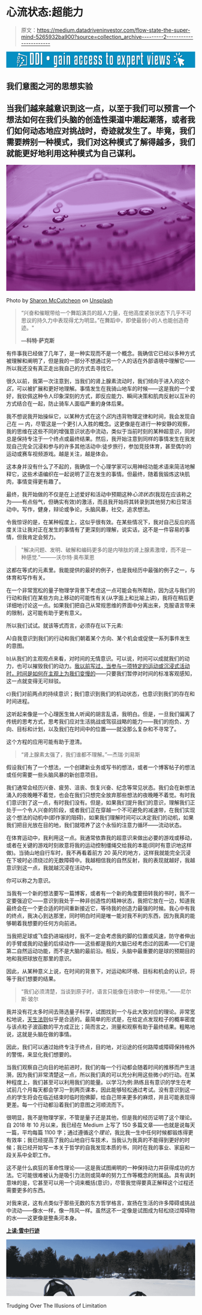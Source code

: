 # 心流状态:超能力

> 原文：<https://medium.datadriveninvestor.com/flow-state-the-super-mind-5265932ba900?source=collection_archive---------2----------------------->

[![](img/3204001d41af6a353f205338ceeec615.png)](http://www.track.datadriveninvestor.com/1B9E)

## 我们意图之河的思想实验

## 当我们越来越意识到这一点，以至于我们可以预言一个想法如何在我们头脑的创造性渠道中潮起潮落，或者我们如何动态地应对挑战时，奇迹就发生了。毕竟，我们需要辨别一种模式，我们对这种模式了解得越多，我们就能更好地利用这种模式为自己谋利。

![](img/de284f5a1ecde6390cc360e251e5df33.png)

Photo by [Sharon McCutcheon](https://unsplash.com/@sharonmccutcheon?utm_source=medium&utm_medium=referral) on [Unsplash](https://unsplash.com?utm_source=medium&utm_medium=referral)

> “兴奋和催眠带给一个舞蹈演员的超人力量，在他高度紧张状态下几乎不可思议的持久力中表现得尤为明显。”在舞蹈中，即使最弱小的人也能创造奇迹。"
> 
> **—科特·萨克斯**

有件事我已经做了几年了，是一种实现而不是一个概念。我确信它已经以多种方式被理解和阐明了，但是我的一部分不想通过另一个人的话在外部语境中理解它——所以我还没有真正走出我自己的方式去寻找它。

很久以前，我第一次注意到，当我们的肾上腺素流动时，我们倾向于进入的这个*区*，可以被扩展和更好地理解。事情发生在我骑山地车的时候——这是我的一个爱好，我钦佩这种令人印象深刻的方式，即反应能力、瞬间决策和肌肉反射以互补的方式结合在一起，防止骑车人面临严重的身体后果。

我不想说我开始操纵它，以某种方式在这个*区*内违背物理定律和时间，我会发现自己在 *—* 内，尽管这是一个更引人入胜的概念。这更像是在进行一种安静的观察，我的思维在这些不同的增强意识状态中流动，类似于当前时刻的某种超意识，同时总是保持专注于一个终点或最终结果。然后，我开始注意到同样的事情发生在我发现自己完全沉浸和参与的许多其他活动中:徒步旅行，参加竞技体育，甚至偶尔的运动或赛车视频游戏。越是关注，越是体会。

这本身并没有什么了不起的，我确信一个心理学家可以用神经功能术语来简洁地解释它，这些术语编织在一起说明了正在发生的事情。但最终，随着我锻炼这块肌肉，事情变得更有趣了。

最终，我开始做的不仅是在上述爱好和活动中预期这种*心流状态*(我现在应该称之为——有点俗气，但确实有效)的激活，而且我开始将其转录到其他努力和日常活动中。写作，健身，辩论或争论，头脑风暴，社交，追求想法。

令我惊讶的是，在某种程度上，这似乎很有效。在某些情况下，我对自己反应的高度关注让我对正在发生的事情有了更深刻的理解，说实话，这不是一件容易的事情，但我肯定会努力。

> "解决问题、发明、破解和编码更多的是内啡肽的肾上腺素激增，而不是一种感觉."———沃尔特·奥布莱恩

这都在等式的元素里。我能提供的最好的例子，也是我经历中最强的例子之一，与体育和写作有关。

在一个非常宽松的量子物理学背景下考虑这一点可能会有所帮助，因为这与我们的行动和我们在某些方向上移动的可能性有关(从字面上和比喻上讲)，我将在稍后更详细地讨论这一点。如果我们把自己从常规思维的界面中分离出来，克服语言带来的限制，这可能有助于更有意义。

所以我们试试。就该等式而言，必须存在以下元素:

A)自我意识到我们的行动和我们朝着某个方向、某个机会或促使一系列事件发生的意图。

b)从我们的主观观点来看，对时间的无情意识。可以说，时间可以成就我们的动力，也可以摧毁我们的动力。[我以前写过，当参与一项特定的运动或沉浸式活动时，时间是如何在主观上为我们变慢的](https://theascent.pub/bending-time-696c2f11fb03)——只要我们暂停对时间的标准客观感知，这一点就变得无可辩驳。

c)我们对前两点的持续意识；我们意识到我们的机动状态，也意识到我们的存在和时间进程。

这听起来像是一个心理医生耸人听闻的胡言乱语，我明白。但是，一旦我们偏离了传统的思考方式，思考我们应对生活挑战或驾驭战略的能力——我们的抱负、方向、目标和计划，以及我们在时间中的位置——就没那么复杂和不寻常了。

这个方程的应用可能有助于澄清。

> “肾上腺素太强了，我们谁都不理解。”—杰瑞·刘易斯

假设我们有了一个想法，一个创建新业务或写书的想法，或者一个博客帖子的想法或任何需要一些头脑风暴的新创意项目。

我们通常会经历兴奋、疲劳、沮丧、恢复兴奋、纪念等常见状态。我们会在新想法涌入的夜晚睡不着觉，也会在我们只想完全放弃那些想法的夜晚睡不着觉。有时我们意识到了这一点，有时我们没有。但是，如果我们提升我们的意识，理解我们正处于一个令人兴奋的阶段，或者我们正在穿越一个不可避免的减速带，在我们实现这个想法的动机中(即作家的阻碍)，如果我们理解时间可以决定我们的动机，如果我们把目光放在目的地，我们就喂养了这个永恒的注意力循环——流动状态。

在体育运动中，我利用这一点。我通常依靠我的超意识来做出必要的游戏或移动，或者在关键的游戏时刻故意将我的运动控制缰绳交给我的本能(同时有意识地这样做)。当骑山地自行车时，我不再看着前方 20 英尺的地方，这样我就能完全沉浸在下坡时必须绕过的无数障碍中。我越相信我的自然反射，我的表现就越好，我越意识到这一点，我就越沉浸在活动中。

你可以称之为意识。

当我有一个新的想法要写一篇博客，或者有一个新的角度要扭转我的书时，我不一定要强迫它——意识到我处于一种非创造性的精神状态，我把它放在一边，知道我最终会在一个更合适的时间重新接近它，等待我的创造力最强的时候。我心中有我的终点，我决心到达那里，同时明白时间是唯一能对我不利的东西，因为我真的能够朝着我想要的任何方向前进。

当我把足球或飞盘扔进端线时，我不一定会考虑我的脚的位置或风速，防守者伸出的手臂或我的动量的后续动作——这些都是我的大脑已经考虑过的因素——它们是第二自然运动功能，而不是大脑的最前沿。相反，头脑中最重要的是球的预期目的地和我把球放在那里的意识。

因此，从某种意义上说，在时间的背景下，对运动和环境、目标和机会的认识，将等于我们想要的结果。

> “我们必须清楚，当谈到原子时，语言只能像在诗歌中一样使用。”——尼尔斯·玻尔

我并没有花太多时间去筛选量子科学，试图找到一个与此大致对应的理论。非常宽松地说，[天生法则](https://en.wikipedia.org/wiki/Born_rule)似乎是合适的。最简单的形式是，在给定点发现粒子的概率密度与该点粒子波函数的平方成正比；简而言之，测量和观察有助于最终结果。粗略地说，这就是头脑在做的事情。

因此，我们可以通过始终专注于终点，目的地，对沿途的任何路障或障碍保持格外的警惕，来显化我们想要的。

当我们观察自己向目的地前进时，我们的每一个行动都会随着时间的推移而产生涟漪，因为我们非常清楚这一点，所以我们真的可以充分利用这些微小的行动。在某种程度上，我们甚至可以利用我们的能量。以学习为例:熟练且有意识的学生在考试前几个月每天都会学习一到两页课本，因此能够轻松通过考试。没有意识到这一点的学生将会在临近结束时临时抱佛脚，给自己带来更多的麻烦，并且可能表现得更差。每一个行动都沿着我们的意图之河顺流而下。

很明显，我不是物理学家，不管是量子还是其他，但是我的经历证明了这个理论。自 2018 年 10 月以来，我已经在 Medium 上写了 150 多篇文章——也就是说每天一篇，平均每篇 1100 字；通过遵循这个*理论*，我比我一生中任何时候都锻炼得更有效率；我已经提高了我的山地自行车技术，当我认为我真的不能得到更好的时候；我已经开始写一本关于哲学的自我发现本质的书，同时在我的事业、家庭和一段关系中全职工作。

这不是什么疯狂的革命性理论——这是我试图阐明的一种保持动力并获得成功的方法。它可能很难被认为是吸引力法则或简单的努力工作等概念的附属品。具有讽刺意味的是，它甚至可以用一个词来概括(意识)，尽管我觉得要真正解释这个过程还需要更多的东西。

对我来说，这有点类似于那些无数的东方哲学格言，宣扬在生活的许多障碍或挑战中流动——像水一样，像一阵风一样。虽然这不一定像是试图成为轻松绕过障碍物的水——这更像是整条河本身。

[**上读:雪中行迹**](https://theascent.pub/tracks-in-snow-limits-in-sky-f787c09f2b86)

![](img/c87d13f57a1331e847aae41561b9b3d2.png)

Trudging Over The Illusions of Limitation
